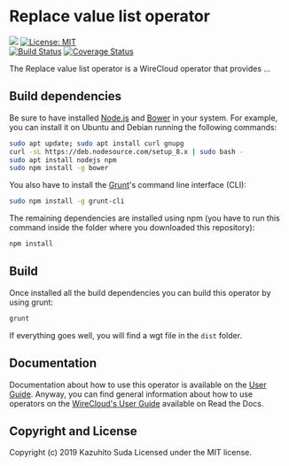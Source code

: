 # Replace value list operator

[![](https://nexus.lab.fiware.org/repository/raw/public/badges/chapters/visualization.svg)](https://www.fiware.org/developers/catalogue/)
[![License: MIT](https://img.shields.io/github/license/lets-fiware/replace-value-list-operator.svg)](https://opensource.org/licenses/MIT)<br/>
[![Build Status](https://travis-ci.com/lets-fiware/replace-value-list-operator.svg?branch=master)](https://travis-ci.com/lets-fiware/replace-value-list-operator)
[![Coverage Status](https://coveralls.io/repos/github/lets-fiware/replace-value-list-operator/badge.svg?branch=master)](https://coveralls.io/github/lets-fiware/replace-value-list-operator?branch=master)

The Replace value list operator is a WireCloud operator that provides ...

## Build dependencies

Be sure to have installed [Node.js](https://nodejs.org/) and [Bower](http://bower.io) in your system. For example, you can install it on Ubuntu and Debian running the following commands:

```bash
sudo apt update; sudo apt install curl gnupg
curl -sL https://deb.nodesource.com/setup_8.x | sudo bash -
sudo apt install nodejs npm 
sudo npm install -g bower
```

You also have to install the [Grunt](https://gruntjs.com/)'s command line interface (CLI):

```bash
sudo npm install -g grunt-cli
```

The remaining dependencies are installed using npm (you have to run this command
inside the folder where you downloaded this repository):

```bash
npm install
```


## Build

Once installed all the build dependencies you can build this operator by using grunt:

```bash
grunt
```

If everything goes well, you will find a wgt file in the `dist` folder.


## Documentation

Documentation about how to use this operator is available on the
[User Guide](src/doc/userguide.md). Anyway, you can find general information
about how to use operators on the
[WireCloud's User Guide](https://wirecloud.readthedocs.io/en/stable/user_guide/)
available on Read the Docs.

## Copyright and License

Copyright (c) 2019 Kazuhito Suda
Licensed under the MIT license.
